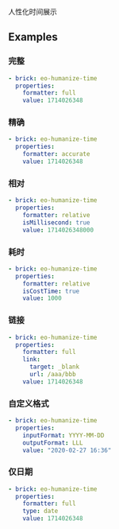 人性化时间展示

## Examples

### 完整

```yaml preview
- brick: eo-humanize-time
  properties:
    formatter: full
    value: 1714026348
```

### 精确

```yaml preview
- brick: eo-humanize-time
  properties:
    formatter: accurate
    value: 1714026348
```

### 相对

```yaml preview
- brick: eo-humanize-time
  properties:
    formatter: relative
    isMillisecond: true
    value: 1714026348000
```

### 耗时

```yaml preview
- brick: eo-humanize-time
  properties:
    formatter: relative
    isCostTime: true
    value: 1000
```

### 链接

```yaml preview
- brick: eo-humanize-time
  properties:
    formatter: full
    link:
      target: _blank
      url: /aaa/bbb
    value: 1714026348
```

### 自定义格式

```yaml preview
- brick: eo-humanize-time
  properties:
    inputFormat: YYYY-MM-DD
    outputFormat: LLL
    value: "2020-02-27 16:36"
```

### 仅日期

```yaml preview
- brick: eo-humanize-time
  properties:
    formatter: full
    type: date
    value: 1714026348
```
